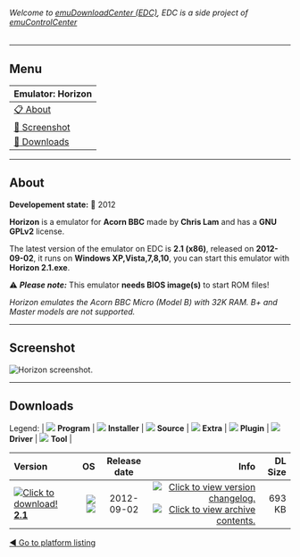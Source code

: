 ###### Welcome to [emuDownloadCenter (EDC)](https://github.com/PhoenixInteractiveNL/emuDownloadCenter/wiki/), EDC is a side project of [emuControlCenter](https://github.com/PhoenixInteractiveNL/emuControlCenter/wiki/)
***
## Menu
| **Emulator: Horizon** |
|:---------|
| [:clipboard: About](#about) |
| [:sunrise: Screenshot](#screenshot) |
| [:floppy_disk: Downloads](#downloads) |
***
## About
**Developement state:** :red_circle: 2012

**Horizon** is a emulator for **Acorn BBC** made by **Chris Lam** and has a **GNU GPLv2** license.

The latest version of the emulator on EDC is **2.1 (x86)**, released on **2012-09-02**, it runs on **Windows XP,Vista,7,8,10**, you can start this emulator with **Horizon 2.1.exe**.

:warning: _**Please note:**_ This emulator **needs BIOS image(s)** to start ROM files!

_Horizon emulates the Acorn BBC Micro (Model B) with 32K RAM. B+ and Master models are not supported._
***
## Screenshot
![](https://raw.githubusercontent.com/PhoenixInteractiveNL/emuDownloadCenter/master/hooks/horizon/emulator_screen_01.jpg "Horizon screenshot.")
***
## Downloads
Legend: | 
![](https://raw.githubusercontent.com/wiki/PhoenixInteractiveNL/emuDownloadCenter/images_misc/icon_program_24.png) **Program** | 
![](https://raw.githubusercontent.com/wiki/PhoenixInteractiveNL/emuDownloadCenter/images_misc/icon_installer_24.png) **Installer** | 
![](https://raw.githubusercontent.com/wiki/PhoenixInteractiveNL/emuDownloadCenter/images_misc/icon_source_code_24.png) **Source** | 
![](https://raw.githubusercontent.com/wiki/PhoenixInteractiveNL/emuDownloadCenter/images_misc/icon_extra_24.png) **Extra** | 
![](https://raw.githubusercontent.com/wiki/PhoenixInteractiveNL/emuDownloadCenter/images_misc/icon_plugin_24.png) **Plugin** | 
![](https://raw.githubusercontent.com/wiki/PhoenixInteractiveNL/emuDownloadCenter/images_misc/icon_driver_24.png) **Driver** | 
![](https://raw.githubusercontent.com/wiki/PhoenixInteractiveNL/emuDownloadCenter/images_misc/icon_tool_24.png) **Tool** | 
 
| Version | OS | Release date | Info | DL Size |
|:--------|---:|:------------:|-----:|--------:|
| [![](https://raw.githubusercontent.com/wiki/PhoenixInteractiveNL/emuDownloadCenter/images_misc/icon_program_24.png "Click to download!")  **2.1**](https://github.com/PhoenixInteractiveNL/edc-repo0002/raw/master/horizon/2.1.7z) | ![](https://raw.githubusercontent.com/wiki/PhoenixInteractiveNL/emuDownloadCenter/images_misc/logo_windows_24.png) ![](https://raw.githubusercontent.com/wiki/PhoenixInteractiveNL/emuDownloadCenter/images_misc/icon_32-bit_24.png) | 2012-09-02 | [![](https://raw.githubusercontent.com/wiki/PhoenixInteractiveNL/emuDownloadCenter/images_misc/logo_changelog_24.png "Click to view version changelog.")](https://github.com/PhoenixInteractiveNL/edc-repo0002/blob/master/horizon/2.1_changelog.txt) [![](https://raw.githubusercontent.com/wiki/PhoenixInteractiveNL/emuDownloadCenter/images_misc/logo_contents_24.png "Click to view archive contents.")](https://github.com/PhoenixInteractiveNL/edc-repo0002/blob/master/horizon/2.1_contents.txt) | 693 KB |

[:arrow_backward: Go to platform listing](https://github.com/PhoenixInteractiveNL/emuDownloadCenter/wiki/EDC-Platform-List)
